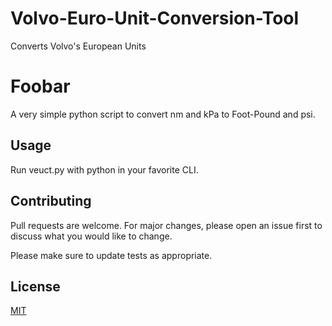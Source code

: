 # Volvo-Euro-Unit-Conversion-Tool
Converts Volvo's European Units

# Foobar

A very simple python script to convert nm and kPa to Foot-Pound and psi.

## Usage

Run veuct.py with python in your favorite CLI.

## Contributing
Pull requests are welcome. For major changes, please open an issue first to discuss what you would like to change.

Please make sure to update tests as appropriate.

## License
[MIT](https://choosealicense.com/licenses/mit/)
